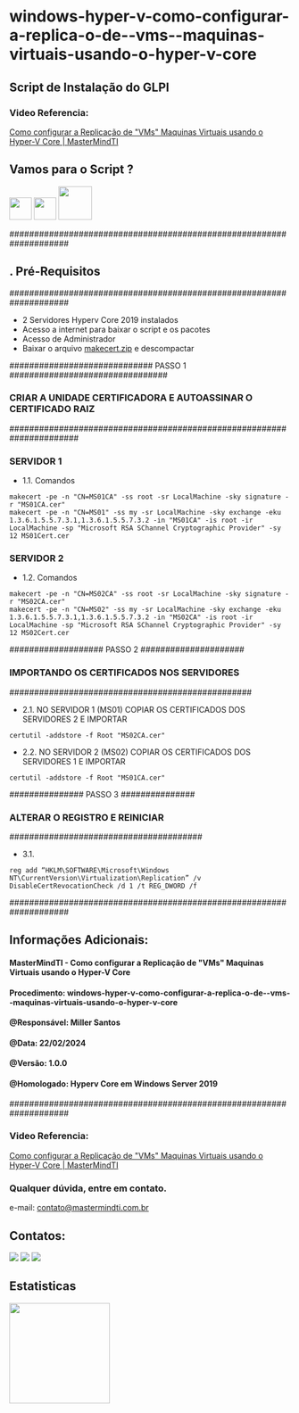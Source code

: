 # windows-hyper-v-como-configurar-a-replica-o-de--vms--maquinas-virtuais-usando-o-hyper-v-core
## Script de Instalação do GLPI

### Video Referencia:

[Como configurar a Replicação de "VMs" Maquinas Virtuais usando o Hyper-V Core  | MasterMindTI](https://youtu.be/_OjuhFMcXfA)

## Vamos para o Script ?
<img src="https://cdn.jsdelivr.net/gh/devicons/devicon/icons/bash/bash-original.svg" width="40" height="40"/> <img src="https://cdn.jsdelivr.net/gh/devicons/devicon/icons/linux/linux-original.svg" width="40" height="40"/> <img src="https://raw.githubusercontent.com/glpi-project/glpi/master/pics/logos/logo-GLPI-250-black.png" width="60" height="60"/>
                

####################################################################
## . Pré-Requisitos
####################################################################
- 2 Servidores Hyperv Core 2019 instalados
- Acesso a internet para baixar o script e os pacotes
- Acesso de Administrador
- Baixar o arquivo [makecert.zip](https://github.com/MasterMindTI/windows-hyper-v-como-configurar-a-replica-o-de--vms--maquinas-virtuais-usando-o-hyper-v-core/blob/main/makecert.zip) e descompactar

############################# PASSO 1 ################################
### CRIAR A UNIDADE CERTIFICADORA E AUTOASSINAR O CERTIFICADO RAIZ ###
######################################################################

### SERVIDOR 1
- 1.1. Comandos
```
makecert -pe -n "CN=MS01CA" -ss root -sr LocalMachine -sky signature -r "MS01CA.cer"
makecert -pe -n "CN=MS01" -ss my -sr LocalMachine -sky exchange -eku 1.3.6.1.5.5.7.3.1,1.3.6.1.5.5.7.3.2 -in "MS01CA" -is root -ir LocalMachine -sp "Microsoft RSA SChannel Cryptographic Provider" -sy 12 MS01Cert.cer
```

### SERVIDOR 2
- 1.2. Comandos

```
makecert -pe -n "CN=MS02CA" -ss root -sr LocalMachine -sky signature -r "MS02CA.cer"
makecert -pe -n "CN=MS02" -ss my -sr LocalMachine -sky exchange -eku 1.3.6.1.5.5.7.3.1,1.3.6.1.5.5.7.3.2 -in "MS02CA" -is root -ir LocalMachine -sp "Microsoft RSA SChannel Cryptographic Provider" -sy 12 MS02Cert.cer
```

################### PASSO 2 #####################
### IMPORTANDO OS CERTIFICADOS NOS SERVIDORES ###
#################################################

- 2.1. NO SERVIDOR 1 (MS01) COPIAR OS CERTIFICADOS DOS SERVIDORES 2 E IMPORTAR

```
certutil -addstore -f Root "MS02CA.cer"
```

- 2.2. NO SERVIDOR 2 (MS02) COPIAR OS CERTIFICADOS DOS SERVIDORES 1 E IMPORTAR

```
certutil -addstore -f Root "MS01CA.cer"
```

############### PASSO 3 ###############
### ALTERAR O REGISTRO E REINICIAR ###
#######################################

- 3.1.

```
reg add “HKLM\SOFTWARE\Microsoft\Windows NT\CurrentVersion\Virtualization\Replication” /v DisableCertRevocationCheck /d 1 /t REG_DWORD /f
```

####################################################################
## Informações Adicionais:
#### MasterMindTI - Como configurar a Replicação de "VMs" Maquinas Virtuais usando o Hyper-V Core
#### Procedimento: windows-hyper-v-como-configurar-a-replica-o-de--vms--maquinas-virtuais-usando-o-hyper-v-core
#### @Responsável: Miller Santos
#### @Data: 22/02/2024
#### @Versão: 1.0.0
#### @Homologado: Hyperv Core em Windows Server 2019
####################################################################

### Video Referencia:

[Como configurar a Replicação de "VMs" Maquinas Virtuais usando o Hyper-V Core  | MasterMindTI](https://youtu.be/_OjuhFMcXfA)

### Qualquer dúvida, entre em contato.

e-mail: contato@mastermindti.com.br

## Contatos:

<div>
<a href="https://www.youtube.com/@mastermindti" target="_blank"><img src="https://img.shields.io/badge/YouTube-FF0000?style=for-the-badge&logo=youtube&logoColor=white" target="_blank"></a>
<a href = "mailto:contato@mastermindti.com.br"><img src="https://img.shields.io/badge/Gmail-D14836?style=for-the-badge&logo=gmail&logoColor=white" target="_blank"></a>
<a href="https://www.linkedin.com/in/miller-guilherme-santos-42046471/" target="_blank"><img src="https://img.shields.io/badge/-LinkedIn-%230077B5?style=for-the-badge&logo=linkedin&logoColor=white" target="_blank"></a>   
</div>

## Estatisticas

<div>
<a href="https://github.com/MasterMindTI">
<img height="180em" src="https://github-readme-stats.vercel.app/api?username=MasterMindTI&show_icons=true&theme=dracula&include_all_commits=true&count_private=true"/>
</div>

